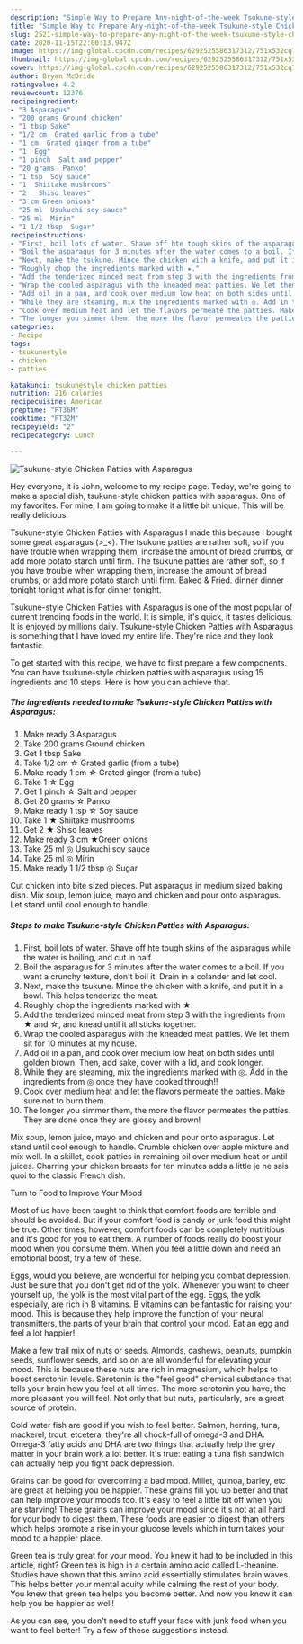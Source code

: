 ```yaml
---
description: "Simple Way to Prepare Any-night-of-the-week Tsukune-style Chicken Patties with Asparagus"
title: "Simple Way to Prepare Any-night-of-the-week Tsukune-style Chicken Patties with Asparagus"
slug: 2521-simple-way-to-prepare-any-night-of-the-week-tsukune-style-chicken-patties-with-asparagus
date: 2020-11-15T22:00:13.947Z
image: https://img-global.cpcdn.com/recipes/6292525586317312/751x532cq70/tsukune-style-chicken-patties-with-asparagus-recipe-main-photo.jpg
thumbnail: https://img-global.cpcdn.com/recipes/6292525586317312/751x532cq70/tsukune-style-chicken-patties-with-asparagus-recipe-main-photo.jpg
cover: https://img-global.cpcdn.com/recipes/6292525586317312/751x532cq70/tsukune-style-chicken-patties-with-asparagus-recipe-main-photo.jpg
author: Bryan McBride
ratingvalue: 4.2
reviewcount: 12376
recipeingredient:
- "3 Asparagus"
- "200 grams Ground chicken"
- "1 tbsp Sake"
- "1/2 cm  Grated garlic from a tube"
- "1 cm  Grated ginger from a tube"
- "1  Egg"
- "1 pinch  Salt and pepper"
- "20 grams  Panko"
- "1 tsp  Soy sauce"
- "1  Shiitake mushrooms"
- "2   Shiso leaves"
- "3 cm Green onions"
- "25 ml  Usukuchi soy sauce"
- "25 ml  Mirin"
- "1 1/2 tbsp  Sugar"
recipeinstructions:
- "First, boil lots of water. Shave off hte tough skins of the asparagus while the water is boiling, and cut in half."
- "Boil the asparagus for 3 minutes after the water comes to a boil. If you want a crunchy texture, don&#39;t boil it. Drain in a colander and let cool."
- "Next, make the tsukune. Mince the chicken with a knife, and put it in a bowl. This helps tenderize the meat."
- "Roughly chop the ingredients marked with ★."
- "Add the tenderized minced meat from step 3 with the ingredients from ★ and ☆, and knead until it all sticks together."
- "Wrap the cooled asparagus with the kneaded meat patties. We let them sit for 10 minutes at my house."
- "Add oil in a pan, and cook over medium low heat on both sides until golden brown. Then, add sake, cover with a lid, and cook longer."
- "While they are steaming, mix the ingredients marked with ◎. Add in the ingredients from ◎ once they have cooked through!!"
- "Cook over medium heat and let the flavors permeate the patties. Make sure not to burn them."
- "The longer you simmer them, the more the flavor permeates the patties. They are done once they are glossy and brown!"
categories:
- Recipe
tags:
- tsukunestyle
- chicken
- patties

katakunci: tsukunestyle chicken patties 
nutrition: 216 calories
recipecuisine: American
preptime: "PT36M"
cooktime: "PT32M"
recipeyield: "2"
recipecategory: Lunch

---
```



![Tsukune-style Chicken Patties with Asparagus](https://img-global.cpcdn.com/recipes/6292525586317312/751x532cq70/tsukune-style-chicken-patties-with-asparagus-recipe-main-photo.jpg)

Hey everyone, it is John, welcome to my recipe page. Today, we're going to make a special dish, tsukune-style chicken patties with asparagus. One of my favorites. For mine, I am going to make it a little bit unique. This will be really delicious.

Tsukune-style Chicken Patties with Asparagus I made this because I bought some great asparagus (&gt;_&lt;). The tsukune patties are rather soft, so if you have trouble when wrapping them, increase the amount of bread crumbs, or add more potato starch until firm. The tsukune patties are rather soft, so if you have trouble when wrapping them, increase the amount of bread crumbs, or add more potato starch until firm. Baked &amp; Fried. dinner dinner tonight tonight what is for dinner tonight.

Tsukune-style Chicken Patties with Asparagus is one of the most popular of current trending foods in the world. It is simple, it's quick, it tastes delicious. It is enjoyed by millions daily. Tsukune-style Chicken Patties with Asparagus is something that I have loved my entire life. They're nice and they look fantastic.


To get started with this recipe, we have to first prepare a few components. You can have tsukune-style chicken patties with asparagus using 15 ingredients and 10 steps. Here is how you can achieve that.

<!--inarticleads1-->

##### The ingredients needed to make Tsukune-style Chicken Patties with Asparagus:

1. Make ready 3 Asparagus
1. Take 200 grams Ground chicken
1. Get 1 tbsp Sake
1. Take 1/2 cm ☆ Grated garlic (from a tube)
1. Make ready 1 cm ☆ Grated ginger (from a tube)
1. Take 1 ☆ Egg
1. Get 1 pinch ☆ Salt and pepper
1. Get 20 grams ☆ Panko
1. Make ready 1 tsp ☆ Soy sauce
1. Take 1 ★ Shiitake mushrooms
1. Get 2 ★  Shiso leaves
1. Make ready 3 cm ★Green onions
1. Take 25 ml ◎ Usukuchi soy sauce
1. Take 25 ml ◎ Mirin
1. Make ready 1 1/2 tbsp ◎ Sugar


Cut chicken into bite sized pieces. Put asparagus in medium sized baking dish. Mix soup, lemon juice, mayo and chicken and pour onto asparagus. Let stand until cool enough to handle. 

<!--inarticleads2-->

##### Steps to make Tsukune-style Chicken Patties with Asparagus:

1. First, boil lots of water. Shave off hte tough skins of the asparagus while the water is boiling, and cut in half.
1. Boil the asparagus for 3 minutes after the water comes to a boil. If you want a crunchy texture, don&#39;t boil it. Drain in a colander and let cool.
1. Next, make the tsukune. Mince the chicken with a knife, and put it in a bowl. This helps tenderize the meat.
1. Roughly chop the ingredients marked with ★.
1. Add the tenderized minced meat from step 3 with the ingredients from ★ and ☆, and knead until it all sticks together.
1. Wrap the cooled asparagus with the kneaded meat patties. We let them sit for 10 minutes at my house.
1. Add oil in a pan, and cook over medium low heat on both sides until golden brown. Then, add sake, cover with a lid, and cook longer.
1. While they are steaming, mix the ingredients marked with ◎. Add in the ingredients from ◎ once they have cooked through!!
1. Cook over medium heat and let the flavors permeate the patties. Make sure not to burn them.
1. The longer you simmer them, the more the flavor permeates the patties. They are done once they are glossy and brown!


Mix soup, lemon juice, mayo and chicken and pour onto asparagus. Let stand until cool enough to handle. Crumble chicken over apple mixture and mix well. In a skillet, cook patties in remaining oil over medium heat or until juices. Charring your chicken breasts for ten minutes adds a little je ne sais quoi to the classic French dish. 

Turn to Food to Improve Your Mood


Most of us have been taught to think that comfort foods are terrible and should be avoided. But if your comfort food is candy or junk food this might be true. Other times, however, comfort foods can be completely nutritious and it's good for you to eat them. A number of foods really do boost your mood when you consume them. When you feel a little down and need an emotional boost, try a few of these.

Eggs, would you believe, are wonderful for helping you combat depression. Just be sure that you don't get rid of the yolk. Whenever you want to cheer yourself up, the yolk is the most vital part of the egg. Eggs, the yolk especially, are rich in B vitamins. B vitamins can be fantastic for raising your mood. This is because they help improve the function of your neural transmitters, the parts of your brain that control your mood. Eat an egg and feel a lot happier!

Make a few trail mix of nuts or seeds. Almonds, cashews, peanuts, pumpkin seeds, sunflower seeds, and so on are all wonderful for elevating your mood. This is because these nuts are rich in magnesium, which helps to boost serotonin levels. Serotonin is the "feel good" chemical substance that tells your brain how you feel at all times. The more serotonin you have, the more pleasant you will feel. Not only that but nuts, particularly, are a great source of protein.

Cold water fish are good if you wish to feel better. Salmon, herring, tuna, mackerel, trout, etcetera, they're all chock-full of omega-3 and DHA. Omega-3 fatty acids and DHA are two things that actually help the grey matter in your brain work a lot better. It's true: eating a tuna fish sandwich can actually help you fight back depression. 

Grains can be good for overcoming a bad mood. Millet, quinoa, barley, etc are great at helping you be happier. These grains fill you up better and that can help improve your moods too. It's easy to feel a little bit off when you are starving! These grains can improve your mood since it's not at all hard for your body to digest them. These foods are easier to digest than others which helps promote a rise in your glucose levels which in turn takes your mood to a happier place.

Green tea is truly great for your mood. You knew it had to be included in this article, right? Green tea is high in a certain amino acid called L-theanine. Studies have shown that this amino acid essentially stimulates brain waves. This helps better your mental acuity while calming the rest of your body. You knew that green tea helps you become better. And now you know it can help you be happier as well!

As you can see, you don't need to stuff your face with junk food when you want to feel better! Try  a few  of  these  suggestions  instead.

